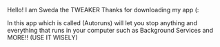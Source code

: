 Hello! I am Sweda the TWEAKER Thanks for downloading my app (:

In this app which is called (Autoruns) will let you stop anything and everything that runs in your computer such as Background Services and MORE!!
(USE IT WISELY)
